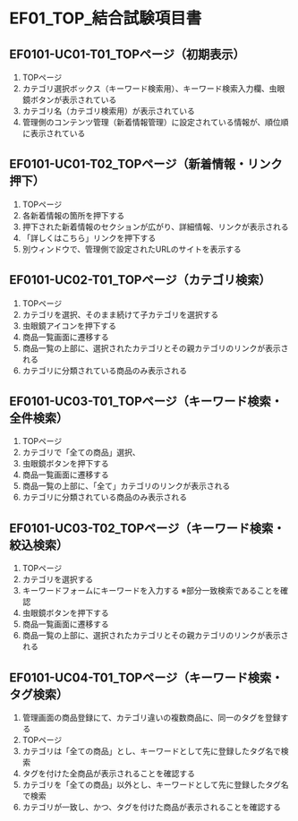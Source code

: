 # EF01_TOP_結合試験項目書

## EF0101-UC01-T01_TOPページ（初期表示）

1. TOPページ
1. カテゴリ選択ボックス（キーワード検索用）、キーワード検索入力欄、虫眼鏡ボタンが表示されている
1. カテゴリ名（カテゴリ検索用）が表示されている
1. 管理側のコンテンツ管理（新着情報管理）に設定されている情報が、順位順に表示されている

## EF0101-UC01-T02_TOPページ（新着情報・リンク押下）

1. TOPページ
1. 各新着情報の箇所を押下する
1. 押下された新着情報のセクションが広がり、詳細情報、リンクが表示される
1. 「詳しくはこちら」リンクを押下する
1. 別ウィンドウで、管理側で設定されたURLのサイトを表示する

## EF0101-UC02-T01_TOPページ（カテゴリ検索）

1. TOPページ
1. カテゴリを選択、そのまま続けて子カテゴリを選択する
1. 虫眼鏡アイコンを押下する
1. 商品一覧画面に遷移する
1. 商品一覧の上部に、選択されたカテゴリとその親カテゴリのリンクが表示される
1. カテゴリに分類されている商品のみ表示される

## EF0101-UC03-T01_TOPページ（キーワード検索・全件検索）

1. TOPページ
1. カテゴリで「全ての商品」選択、
1. 虫眼鏡ボタンを押下する
1. 商品一覧画面に遷移する
1. 商品一覧の上部に、「全て」カテゴリのリンクが表示される
1. カテゴリに分類されている商品のみ表示される

## EF0101-UC03-T02_TOPページ（キーワード検索・絞込検索）

1. TOPページ
1. カテゴリを選択する
1. キーワードフォームにキーワードを入力する ※部分一致検索であることを確認
1. 虫眼鏡ボタンを押下する
1. 商品一覧画面に遷移する
1. 商品一覧の上部に、選択されたカテゴリとその親カテゴリのリンクが表示される

## EF0101-UC04-T01_TOPページ（キーワード検索・タグ検索）

1. 管理画面の商品登録にて、カテゴリ違いの複数商品に、同一のタグを登録する
1. TOPページ
1. カテゴリは「全ての商品」とし、キーワードとして先に登録したタグ名で検索
1. タグを付けた全商品が表示されることを確認する
1. カテゴリを「全ての商品」以外とし、キーワードとして先に登録したタグ名で検索
1. カテゴリが一致し、かつ、タグを付けた商品が表示されることを確認する

